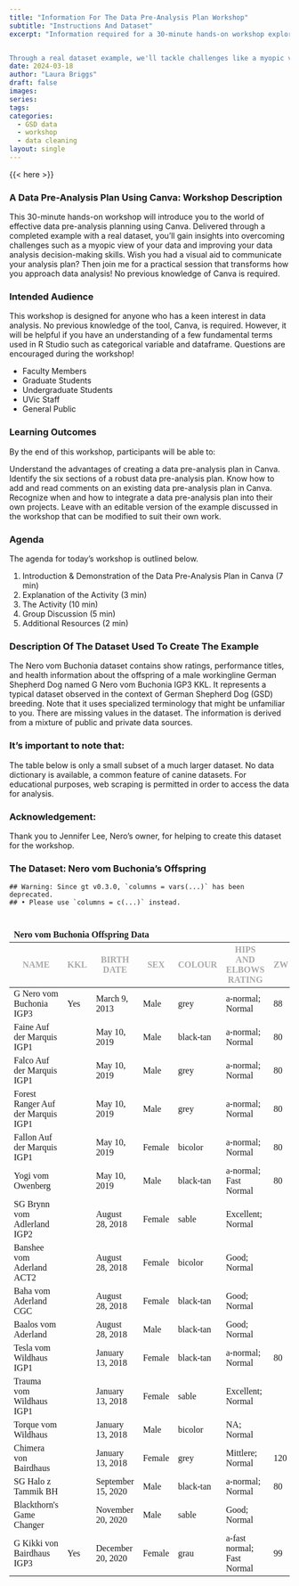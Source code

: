 ```yaml
---
title: "Information For The Data Pre-Analysis Plan Workshop"
subtitle: "Instructions And Dataset"
excerpt: "Information required for a 30-minute hands-on workshop exploring the world of effective data pre-analysis planning using Canva. 


Through a real dataset example, we'll tackle challenges like a myopic view of your data and work together to enhance your data analysis decision-making skills. Ever wished for a visual aid to communicate your analysis plan? You're in luck! No previous knowledge of Canva is needed – just bring your curiosity and enthusiasm!"
date: 2024-03-18
author: "Laura Briggs"
draft: false
images:
series:
tags:
categories:
  - GSD data
  - workshop
  - data cleaning
layout: single
---
```


{{< here >}}

### A Data Pre-Analysis Plan Using Canva: Workshop Description

This 30-minute hands-on workshop will introduce you to the world of effective data pre-analysis planning using Canva. Delivered through a completed example with a real dataset, you’ll gain insights into overcoming challenges such as a myopic view of your data and improving your data analysis decision-making skills. Wish you had a visual aid to communicate your analysis plan? Then join me for a practical session that transforms how you approach data analysis! No previous knowledge of Canva is required.

### Intended Audience

This workshop is designed for anyone who has a keen interest in data analysis. No previous knowledge of the tool, Canva, is required. However, it will be helpful if you have an understanding of a few fundamental terms used in R Studio such as categorical variable and dataframe. Questions are encouraged during the workshop!

- Faculty Members
- Graduate Students
- Undergraduate Students
- UVic Staff
- General Public

### Learning Outcomes

By the end of this workshop, participants will be able to:

Understand the advantages of creating a data pre-analysis plan in Canva.
Identify the six sections of a robust data pre-analysis plan.
Know how to add and read comments on an existing data pre-analysis plan in Canva.
Recognize when and how to integrate a data pre-analysis plan into their own projects.
Leave with an editable version of the example discussed in the workshop that can be modified to suit their own work.

### Agenda

The agenda for today’s workshop is outlined below.

1.  Introduction & Demonstration of the Data Pre-Analysis Plan in Canva (7 min)
2.  Explanation of the Activity (3 min)
3.  The Activity (10 min)
4.  Group Discussion (5 min)
5.  Additional Resources (2 min)

### Description Of The Dataset Used To Create The Example

The Nero vom Buchonia dataset contains show ratings, performance titles, and health information about the offspring of a male workingline German Shepherd Dog named G Nero vom Buchonia IGP3 KKL.
It represents a typical dataset observed in the context of German Shepherd Dog (GSD) breeding. Note that it uses specialized terminology that might be unfamiliar to you.
There are missing values in the dataset.
The information is derived from a mixture of public and private data sources.

### It’s important to note that:

The table below is only a small subset of a much larger dataset.
No data dictionary is available, a common feature of canine datasets.
For educational purposes, web scraping is permitted in order to access the data for analysis.

### Acknowledgement:

Thank you to Jennifer Lee, Nero’s owner, for helping to create this dataset for the workshop.

### The Dataset: Nero vom Buchonia’s Offspring

    ## Warning: Since gt v0.3.0, `columns = vars(...)` has been deprecated.
    ## • Please use `columns = c(...)` instead.

<div id="bxbgsmgycw" style="padding-left:0px;padding-right:0px;padding-top:10px;padding-bottom:10px;overflow-x:auto;overflow-y:auto;width:auto;height:auto;">
<style>@import url("https://fonts.googleapis.com/css2?family=Source+Sans+Pro:ital,wght@0,100;0,200;0,300;0,400;0,500;0,600;0,700;0,800;0,900;1,100;1,200;1,300;1,400;1,500;1,600;1,700;1,800;1,900&display=swap");
@import url("https://fonts.googleapis.com/css2?family=Libre+Franklin:ital,wght@0,100;0,200;0,300;0,400;0,500;0,600;0,700;0,800;0,900;1,100;1,200;1,300;1,400;1,500;1,600;1,700;1,800;1,900&display=swap");
@import url("https://fonts.googleapis.com/css2?family=Source+Sans+Pro:ital,wght@0,100;0,200;0,300;0,400;0,500;0,600;0,700;0,800;0,900;1,100;1,200;1,300;1,400;1,500;1,600;1,700;1,800;1,900&display=swap");
#bxbgsmgycw table {
  font-family: system-ui, 'Segoe UI', Roboto, Helvetica, Arial, sans-serif, 'Apple Color Emoji', 'Segoe UI Emoji', 'Segoe UI Symbol', 'Noto Color Emoji';
  -webkit-font-smoothing: antialiased;
  -moz-osx-font-smoothing: grayscale;
}
&#10;#bxbgsmgycw thead, #bxbgsmgycw tbody, #bxbgsmgycw tfoot, #bxbgsmgycw tr, #bxbgsmgycw td, #bxbgsmgycw th {
  border-style: none;
}
&#10;#bxbgsmgycw p {
  margin: 0;
  padding: 0;
}
&#10;#bxbgsmgycw .gt_table {
  display: table;
  border-collapse: collapse;
  line-height: normal;
  margin-left: auto;
  margin-right: auto;
  color: #333333;
  font-size: 16px;
  font-weight: normal;
  font-style: normal;
  background-color: #FFFFFF;
  width: auto;
  border-top-style: none;
  border-top-width: 2px;
  border-top-color: #A8A8A8;
  border-right-style: none;
  border-right-width: 2px;
  border-right-color: #D3D3D3;
  border-bottom-style: solid;
  border-bottom-width: 2px;
  border-bottom-color: #A8A8A8;
  border-left-style: none;
  border-left-width: 2px;
  border-left-color: #D3D3D3;
}
&#10;#bxbgsmgycw .gt_caption {
  padding-top: 4px;
  padding-bottom: 4px;
}
&#10;#bxbgsmgycw .gt_title {
  color: #333333;
  font-size: 125%;
  font-weight: initial;
  padding-top: 4px;
  padding-bottom: 4px;
  padding-left: 5px;
  padding-right: 5px;
  border-bottom-color: #FFFFFF;
  border-bottom-width: 0;
}
&#10;#bxbgsmgycw .gt_subtitle {
  color: #333333;
  font-size: 85%;
  font-weight: initial;
  padding-top: 3px;
  padding-bottom: 5px;
  padding-left: 5px;
  padding-right: 5px;
  border-top-color: #FFFFFF;
  border-top-width: 0;
}
&#10;#bxbgsmgycw .gt_heading {
  background-color: #FFFFFF;
  text-align: center;
  border-bottom-color: #FFFFFF;
  border-left-style: none;
  border-left-width: 1px;
  border-left-color: #D3D3D3;
  border-right-style: none;
  border-right-width: 1px;
  border-right-color: #D3D3D3;
}
&#10;#bxbgsmgycw .gt_bottom_border {
  border-bottom-style: none;
  border-bottom-width: 2px;
  border-bottom-color: #D3D3D3;
}
&#10;#bxbgsmgycw .gt_col_headings {
  border-top-style: none;
  border-top-width: 2px;
  border-top-color: #D3D3D3;
  border-bottom-style: none;
  border-bottom-width: 1px;
  border-bottom-color: #334422;
  border-left-style: none;
  border-left-width: 1px;
  border-left-color: #D3D3D3;
  border-right-style: none;
  border-right-width: 1px;
  border-right-color: #D3D3D3;
}
&#10;#bxbgsmgycw .gt_col_heading {
  color: #333333;
  background-color: #FFFFFF;
  font-size: 12px;
  font-weight: normal;
  text-transform: inherit;
  border-left-style: none;
  border-left-width: 1px;
  border-left-color: #D3D3D3;
  border-right-style: none;
  border-right-width: 1px;
  border-right-color: #D3D3D3;
  vertical-align: bottom;
  padding-top: 5px;
  padding-bottom: 6px;
  padding-left: 5px;
  padding-right: 5px;
  overflow-x: hidden;
}
&#10;#bxbgsmgycw .gt_column_spanner_outer {
  color: #333333;
  background-color: #FFFFFF;
  font-size: 12px;
  font-weight: normal;
  text-transform: inherit;
  padding-top: 0;
  padding-bottom: 0;
  padding-left: 4px;
  padding-right: 4px;
}
&#10;#bxbgsmgycw .gt_column_spanner_outer:first-child {
  padding-left: 0;
}
&#10;#bxbgsmgycw .gt_column_spanner_outer:last-child {
  padding-right: 0;
}
&#10;#bxbgsmgycw .gt_column_spanner {
  border-bottom-style: none;
  border-bottom-width: 1px;
  border-bottom-color: #334422;
  vertical-align: bottom;
  padding-top: 5px;
  padding-bottom: 5px;
  overflow-x: hidden;
  display: inline-block;
  width: 100%;
}
&#10;#bxbgsmgycw .gt_spanner_row {
  border-bottom-style: hidden;
}
&#10;#bxbgsmgycw .gt_group_heading {
  padding-top: 8px;
  padding-bottom: 8px;
  padding-left: 5px;
  padding-right: 5px;
  color: #333333;
  background-color: #FFFFFF;
  font-size: 100%;
  font-weight: initial;
  text-transform: inherit;
  border-top-style: solid;
  border-top-width: 2px;
  border-top-color: #D3D3D3;
  border-bottom-style: solid;
  border-bottom-width: 2px;
  border-bottom-color: #D3D3D3;
  border-left-style: none;
  border-left-width: 1px;
  border-left-color: #D3D3D3;
  border-right-style: none;
  border-right-width: 1px;
  border-right-color: #D3D3D3;
  vertical-align: middle;
  text-align: left;
}
&#10;#bxbgsmgycw .gt_empty_group_heading {
  padding: 0.5px;
  color: #333333;
  background-color: #FFFFFF;
  font-size: 100%;
  font-weight: initial;
  border-top-style: solid;
  border-top-width: 2px;
  border-top-color: #D3D3D3;
  border-bottom-style: solid;
  border-bottom-width: 2px;
  border-bottom-color: #D3D3D3;
  vertical-align: middle;
}
&#10;#bxbgsmgycw .gt_from_md > :first-child {
  margin-top: 0;
}
&#10;#bxbgsmgycw .gt_from_md > :last-child {
  margin-bottom: 0;
}
&#10;#bxbgsmgycw .gt_row {
  padding-top: 7px;
  padding-bottom: 7px;
  padding-left: 5px;
  padding-right: 5px;
  margin: 10px;
  border-top-style: solid;
  border-top-width: 1px;
  border-top-color: #D3D3D3;
  border-left-style: none;
  border-left-width: 1px;
  border-left-color: #D3D3D3;
  border-right-style: none;
  border-right-width: 1px;
  border-right-color: #D3D3D3;
  vertical-align: middle;
  overflow-x: hidden;
}
&#10;#bxbgsmgycw .gt_stub {
  color: #333333;
  background-color: #FFFFFF;
  font-size: 100%;
  font-weight: initial;
  text-transform: inherit;
  border-right-style: solid;
  border-right-width: 2px;
  border-right-color: #D3D3D3;
  padding-left: 5px;
  padding-right: 5px;
}
&#10;#bxbgsmgycw .gt_stub_row_group {
  color: #333333;
  background-color: #FFFFFF;
  font-size: 100%;
  font-weight: initial;
  text-transform: inherit;
  border-right-style: solid;
  border-right-width: 2px;
  border-right-color: #D3D3D3;
  padding-left: 5px;
  padding-right: 5px;
  vertical-align: top;
}
&#10;#bxbgsmgycw .gt_row_group_first td {
  border-top-width: 2px;
}
&#10;#bxbgsmgycw .gt_row_group_first th {
  border-top-width: 2px;
}
&#10;#bxbgsmgycw .gt_summary_row {
  color: #333333;
  background-color: #FFFFFF;
  text-transform: inherit;
  padding-top: 8px;
  padding-bottom: 8px;
  padding-left: 5px;
  padding-right: 5px;
}
&#10;#bxbgsmgycw .gt_first_summary_row {
  border-top-style: solid;
  border-top-color: #D3D3D3;
}
&#10;#bxbgsmgycw .gt_first_summary_row.thick {
  border-top-width: 2px;
}
&#10;#bxbgsmgycw .gt_last_summary_row {
  padding-top: 8px;
  padding-bottom: 8px;
  padding-left: 5px;
  padding-right: 5px;
  border-bottom-style: solid;
  border-bottom-width: 2px;
  border-bottom-color: #D3D3D3;
}
&#10;#bxbgsmgycw .gt_grand_summary_row {
  color: #333333;
  background-color: #FFFFFF;
  text-transform: inherit;
  padding-top: 8px;
  padding-bottom: 8px;
  padding-left: 5px;
  padding-right: 5px;
}
&#10;#bxbgsmgycw .gt_first_grand_summary_row {
  padding-top: 8px;
  padding-bottom: 8px;
  padding-left: 5px;
  padding-right: 5px;
  border-top-style: double;
  border-top-width: 6px;
  border-top-color: #D3D3D3;
}
&#10;#bxbgsmgycw .gt_last_grand_summary_row_top {
  padding-top: 8px;
  padding-bottom: 8px;
  padding-left: 5px;
  padding-right: 5px;
  border-bottom-style: double;
  border-bottom-width: 6px;
  border-bottom-color: #D3D3D3;
}
&#10;#bxbgsmgycw .gt_striped {
  background-color: rgba(128, 128, 128, 0.05);
}
&#10;#bxbgsmgycw .gt_table_body {
  border-top-style: none;
  border-top-width: 2px;
  border-top-color: #D3D3D3;
  border-bottom-style: solid;
  border-bottom-width: 2px;
  border-bottom-color: #FFFFFF;
}
&#10;#bxbgsmgycw .gt_footnotes {
  color: #333333;
  background-color: #FFFFFF;
  border-bottom-style: none;
  border-bottom-width: 2px;
  border-bottom-color: #D3D3D3;
  border-left-style: none;
  border-left-width: 2px;
  border-left-color: #D3D3D3;
  border-right-style: none;
  border-right-width: 2px;
  border-right-color: #D3D3D3;
}
&#10;#bxbgsmgycw .gt_footnote {
  margin: 0px;
  font-size: 90%;
  padding-top: 4px;
  padding-bottom: 4px;
  padding-left: 5px;
  padding-right: 5px;
}
&#10;#bxbgsmgycw .gt_sourcenotes {
  color: #333333;
  background-color: #FFFFFF;
  border-bottom-style: none;
  border-bottom-width: 2px;
  border-bottom-color: #D3D3D3;
  border-left-style: none;
  border-left-width: 2px;
  border-left-color: #D3D3D3;
  border-right-style: none;
  border-right-width: 2px;
  border-right-color: #D3D3D3;
}
&#10;#bxbgsmgycw .gt_sourcenote {
  font-size: 90%;
  padding-top: 4px;
  padding-bottom: 4px;
  padding-left: 5px;
  padding-right: 5px;
}
&#10;#bxbgsmgycw .gt_left {
  text-align: left;
}
&#10;#bxbgsmgycw .gt_center {
  text-align: center;
}
&#10;#bxbgsmgycw .gt_right {
  text-align: right;
  font-variant-numeric: tabular-nums;
}
&#10;#bxbgsmgycw .gt_font_normal {
  font-weight: normal;
}
&#10;#bxbgsmgycw .gt_font_bold {
  font-weight: bold;
}
&#10;#bxbgsmgycw .gt_font_italic {
  font-style: italic;
}
&#10;#bxbgsmgycw .gt_super {
  font-size: 65%;
}
&#10;#bxbgsmgycw .gt_footnote_marks {
  font-size: 75%;
  vertical-align: 0.4em;
  position: initial;
}
&#10;#bxbgsmgycw .gt_asterisk {
  font-size: 100%;
  vertical-align: 0;
}
&#10;#bxbgsmgycw .gt_indent_1 {
  text-indent: 5px;
}
&#10;#bxbgsmgycw .gt_indent_2 {
  text-indent: 10px;
}
&#10;#bxbgsmgycw .gt_indent_3 {
  text-indent: 15px;
}
&#10;#bxbgsmgycw .gt_indent_4 {
  text-indent: 20px;
}
&#10;#bxbgsmgycw .gt_indent_5 {
  text-indent: 25px;
}
</style>
<table class="gt_table" data-quarto-disable-processing="false" data-quarto-bootstrap="false">
  <thead>
    <tr class="gt_heading">
      <td colspan="7" class="gt_heading gt_title gt_font_normal gt_bottom_border" style="font-family: 'Libre Franklin'; font-weight: 800;"><strong>Nero vom Buchonia Offspring Data</strong></td>
    </tr>
    &#10;    <tr class="gt_col_headings">
      <th class="gt_col_heading gt_columns_bottom_border gt_left" rowspan="1" colspan="1" style="color: #A9A9A9; font-family: 'Source Sans Pro'; text-transform: uppercase;" scope="col" id="&lt;strong&gt;Name&lt;/strong&gt;"><strong>Name</strong></th>
      <th class="gt_col_heading gt_columns_bottom_border gt_center" rowspan="1" colspan="1" style="color: #A9A9A9; font-family: 'Source Sans Pro'; text-transform: uppercase;" scope="col" id="&lt;strong&gt;KKL&lt;/strong&gt;"><strong>KKL</strong></th>
      <th class="gt_col_heading gt_columns_bottom_border gt_center" rowspan="1" colspan="1" style="color: #A9A9A9; font-family: 'Source Sans Pro'; text-transform: uppercase;" scope="col" id="&lt;strong&gt;Birth Date&lt;/strong&gt;"><strong>Birth Date</strong></th>
      <th class="gt_col_heading gt_columns_bottom_border gt_center" rowspan="1" colspan="1" style="color: #A9A9A9; font-family: 'Source Sans Pro'; text-transform: uppercase;" scope="col" id="&lt;strong&gt;Sex&lt;/strong&gt;"><strong>Sex</strong></th>
      <th class="gt_col_heading gt_columns_bottom_border gt_center" rowspan="1" colspan="1" style="color: #A9A9A9; font-family: 'Source Sans Pro'; text-transform: uppercase;" scope="col" id="&lt;strong&gt;Colour&lt;/strong&gt;"><strong>Colour</strong></th>
      <th class="gt_col_heading gt_columns_bottom_border gt_center" rowspan="1" colspan="1" style="color: #A9A9A9; font-family: 'Source Sans Pro'; text-transform: uppercase;" scope="col" id="&lt;strong&gt;Hips And Elbows Rating&lt;/strong&gt;"><strong>Hips And Elbows Rating</strong></th>
      <th class="gt_col_heading gt_columns_bottom_border gt_center" rowspan="1" colspan="1" style="color: #A9A9A9; font-family: 'Source Sans Pro'; text-transform: uppercase;" scope="col" id="&lt;strong&gt;ZW&lt;/strong&gt;"><strong>ZW</strong></th>
    </tr>
  </thead>
  <tbody class="gt_table_body">
    <tr><td headers="Name" class="gt_row gt_left" style="font-family: 'Source Sans Pro'; font-weight: 400; 10px">G Nero vom Buchonia IGP3</td>
<td headers="KKL" class="gt_row gt_center" style="font-family: 'Source Sans Pro'; font-weight: 400; 10px">Yes</td>
<td headers="BirthDate" class="gt_row gt_center" style="font-family: 'Source Sans Pro'; font-weight: 400; 10px">March 9, 2013</td>
<td headers="Sex" class="gt_row gt_center" style="font-family: 'Source Sans Pro'; font-weight: 400; 10px">Male</td>
<td headers="Colour" class="gt_row gt_center" style="font-family: 'Source Sans Pro'; font-weight: 400; 10px">grey</td>
<td headers="HipsAndElbowsRating" class="gt_row gt_center" style="font-family: 'Source Sans Pro'; font-weight: 400; 10px">a‑normal; Normal</td>
<td headers="ZW" class="gt_row gt_center" style="font-family: 'Source Sans Pro'; font-weight: 400; 10px">88</td></tr>
    <tr><td headers="Name" class="gt_row gt_left" style="font-family: 'Source Sans Pro'; font-weight: 400; 10px">Faine Auf der Marquis IGP1</td>
<td headers="KKL" class="gt_row gt_center" style="font-family: 'Source Sans Pro'; font-weight: 400; 10px"></td>
<td headers="BirthDate" class="gt_row gt_center" style="font-family: 'Source Sans Pro'; font-weight: 400; 10px">May 10, 2019</td>
<td headers="Sex" class="gt_row gt_center" style="font-family: 'Source Sans Pro'; font-weight: 400; 10px">Male</td>
<td headers="Colour" class="gt_row gt_center" style="font-family: 'Source Sans Pro'; font-weight: 400; 10px">black‑tan</td>
<td headers="HipsAndElbowsRating" class="gt_row gt_center" style="font-family: 'Source Sans Pro'; font-weight: 400; 10px">a‑normal; Normal</td>
<td headers="ZW" class="gt_row gt_center" style="font-family: 'Source Sans Pro'; font-weight: 400; 10px">80</td></tr>
    <tr><td headers="Name" class="gt_row gt_left" style="font-family: 'Source Sans Pro'; font-weight: 400; 10px">Falco Auf der Marquis IGP1</td>
<td headers="KKL" class="gt_row gt_center" style="font-family: 'Source Sans Pro'; font-weight: 400; 10px"></td>
<td headers="BirthDate" class="gt_row gt_center" style="font-family: 'Source Sans Pro'; font-weight: 400; 10px">May 10, 2019</td>
<td headers="Sex" class="gt_row gt_center" style="font-family: 'Source Sans Pro'; font-weight: 400; 10px">Male</td>
<td headers="Colour" class="gt_row gt_center" style="font-family: 'Source Sans Pro'; font-weight: 400; 10px">grey</td>
<td headers="HipsAndElbowsRating" class="gt_row gt_center" style="font-family: 'Source Sans Pro'; font-weight: 400; 10px">a‑normal; Normal</td>
<td headers="ZW" class="gt_row gt_center" style="font-family: 'Source Sans Pro'; font-weight: 400; 10px">80</td></tr>
    <tr><td headers="Name" class="gt_row gt_left" style="font-family: 'Source Sans Pro'; font-weight: 400; 10px">Forest Ranger Auf der Marquis IGP1</td>
<td headers="KKL" class="gt_row gt_center" style="font-family: 'Source Sans Pro'; font-weight: 400; 10px"></td>
<td headers="BirthDate" class="gt_row gt_center" style="font-family: 'Source Sans Pro'; font-weight: 400; 10px">May 10, 2019</td>
<td headers="Sex" class="gt_row gt_center" style="font-family: 'Source Sans Pro'; font-weight: 400; 10px">Male</td>
<td headers="Colour" class="gt_row gt_center" style="font-family: 'Source Sans Pro'; font-weight: 400; 10px">grey</td>
<td headers="HipsAndElbowsRating" class="gt_row gt_center" style="font-family: 'Source Sans Pro'; font-weight: 400; 10px">a‑normal; Normal</td>
<td headers="ZW" class="gt_row gt_center" style="font-family: 'Source Sans Pro'; font-weight: 400; 10px">80</td></tr>
    <tr><td headers="Name" class="gt_row gt_left" style="font-family: 'Source Sans Pro'; font-weight: 400; 10px">Fallon Auf der Marquis IGP1</td>
<td headers="KKL" class="gt_row gt_center" style="font-family: 'Source Sans Pro'; font-weight: 400; 10px"></td>
<td headers="BirthDate" class="gt_row gt_center" style="font-family: 'Source Sans Pro'; font-weight: 400; 10px">May 10, 2019</td>
<td headers="Sex" class="gt_row gt_center" style="font-family: 'Source Sans Pro'; font-weight: 400; 10px">Female</td>
<td headers="Colour" class="gt_row gt_center" style="font-family: 'Source Sans Pro'; font-weight: 400; 10px">bicolor</td>
<td headers="HipsAndElbowsRating" class="gt_row gt_center" style="font-family: 'Source Sans Pro'; font-weight: 400; 10px">a‑normal; Normal</td>
<td headers="ZW" class="gt_row gt_center" style="font-family: 'Source Sans Pro'; font-weight: 400; 10px">80</td></tr>
    <tr><td headers="Name" class="gt_row gt_left" style="font-family: 'Source Sans Pro'; font-weight: 400; 10px">Yogi vom Owenberg</td>
<td headers="KKL" class="gt_row gt_center" style="font-family: 'Source Sans Pro'; font-weight: 400; 10px"></td>
<td headers="BirthDate" class="gt_row gt_center" style="font-family: 'Source Sans Pro'; font-weight: 400; 10px">May 10, 2019</td>
<td headers="Sex" class="gt_row gt_center" style="font-family: 'Source Sans Pro'; font-weight: 400; 10px">Male</td>
<td headers="Colour" class="gt_row gt_center" style="font-family: 'Source Sans Pro'; font-weight: 400; 10px">black‑tan</td>
<td headers="HipsAndElbowsRating" class="gt_row gt_center" style="font-family: 'Source Sans Pro'; font-weight: 400; 10px">a‑normal; Fast Normal</td>
<td headers="ZW" class="gt_row gt_center" style="font-family: 'Source Sans Pro'; font-weight: 400; 10px">80</td></tr>
    <tr><td headers="Name" class="gt_row gt_left" style="font-family: 'Source Sans Pro'; font-weight: 400; 10px">SG Brynn vom Adlerland IGP2</td>
<td headers="KKL" class="gt_row gt_center" style="font-family: 'Source Sans Pro'; font-weight: 400; 10px"></td>
<td headers="BirthDate" class="gt_row gt_center" style="font-family: 'Source Sans Pro'; font-weight: 400; 10px">August 28, 2018</td>
<td headers="Sex" class="gt_row gt_center" style="font-family: 'Source Sans Pro'; font-weight: 400; 10px">Female</td>
<td headers="Colour" class="gt_row gt_center" style="font-family: 'Source Sans Pro'; font-weight: 400; 10px">sable</td>
<td headers="HipsAndElbowsRating" class="gt_row gt_center" style="font-family: 'Source Sans Pro'; font-weight: 400; 10px">Excellent; Normal</td>
<td headers="ZW" class="gt_row gt_center" style="font-family: 'Source Sans Pro'; font-weight: 400; 10px"></td></tr>
    <tr><td headers="Name" class="gt_row gt_left" style="font-family: 'Source Sans Pro'; font-weight: 400; 10px">Banshee vom Aderland ACT2</td>
<td headers="KKL" class="gt_row gt_center" style="font-family: 'Source Sans Pro'; font-weight: 400; 10px"></td>
<td headers="BirthDate" class="gt_row gt_center" style="font-family: 'Source Sans Pro'; font-weight: 400; 10px">August 28, 2018</td>
<td headers="Sex" class="gt_row gt_center" style="font-family: 'Source Sans Pro'; font-weight: 400; 10px">Female</td>
<td headers="Colour" class="gt_row gt_center" style="font-family: 'Source Sans Pro'; font-weight: 400; 10px">bicolor</td>
<td headers="HipsAndElbowsRating" class="gt_row gt_center" style="font-family: 'Source Sans Pro'; font-weight: 400; 10px">Good; Normal</td>
<td headers="ZW" class="gt_row gt_center" style="font-family: 'Source Sans Pro'; font-weight: 400; 10px"></td></tr>
    <tr><td headers="Name" class="gt_row gt_left" style="font-family: 'Source Sans Pro'; font-weight: 400; 10px">Baha vom Aderland CGC</td>
<td headers="KKL" class="gt_row gt_center" style="font-family: 'Source Sans Pro'; font-weight: 400; 10px"></td>
<td headers="BirthDate" class="gt_row gt_center" style="font-family: 'Source Sans Pro'; font-weight: 400; 10px">August 28, 2018</td>
<td headers="Sex" class="gt_row gt_center" style="font-family: 'Source Sans Pro'; font-weight: 400; 10px">Female</td>
<td headers="Colour" class="gt_row gt_center" style="font-family: 'Source Sans Pro'; font-weight: 400; 10px">black‑tan</td>
<td headers="HipsAndElbowsRating" class="gt_row gt_center" style="font-family: 'Source Sans Pro'; font-weight: 400; 10px">Good; Normal</td>
<td headers="ZW" class="gt_row gt_center" style="font-family: 'Source Sans Pro'; font-weight: 400; 10px"></td></tr>
    <tr><td headers="Name" class="gt_row gt_left" style="font-family: 'Source Sans Pro'; font-weight: 400; 10px">Baalos vom Aderland</td>
<td headers="KKL" class="gt_row gt_center" style="font-family: 'Source Sans Pro'; font-weight: 400; 10px"></td>
<td headers="BirthDate" class="gt_row gt_center" style="font-family: 'Source Sans Pro'; font-weight: 400; 10px">August 28, 2018</td>
<td headers="Sex" class="gt_row gt_center" style="font-family: 'Source Sans Pro'; font-weight: 400; 10px">Male</td>
<td headers="Colour" class="gt_row gt_center" style="font-family: 'Source Sans Pro'; font-weight: 400; 10px">black‑tan</td>
<td headers="HipsAndElbowsRating" class="gt_row gt_center" style="font-family: 'Source Sans Pro'; font-weight: 400; 10px">Good; Normal</td>
<td headers="ZW" class="gt_row gt_center" style="font-family: 'Source Sans Pro'; font-weight: 400; 10px"></td></tr>
    <tr><td headers="Name" class="gt_row gt_left" style="font-family: 'Source Sans Pro'; font-weight: 400; 10px">Tesla vom Wildhaus IGP1</td>
<td headers="KKL" class="gt_row gt_center" style="font-family: 'Source Sans Pro'; font-weight: 400; 10px"></td>
<td headers="BirthDate" class="gt_row gt_center" style="font-family: 'Source Sans Pro'; font-weight: 400; 10px">January 13, 2018</td>
<td headers="Sex" class="gt_row gt_center" style="font-family: 'Source Sans Pro'; font-weight: 400; 10px">Female</td>
<td headers="Colour" class="gt_row gt_center" style="font-family: 'Source Sans Pro'; font-weight: 400; 10px">black‑tan</td>
<td headers="HipsAndElbowsRating" class="gt_row gt_center" style="font-family: 'Source Sans Pro'; font-weight: 400; 10px">a‑normal; Normal</td>
<td headers="ZW" class="gt_row gt_center" style="font-family: 'Source Sans Pro'; font-weight: 400; 10px">80</td></tr>
    <tr><td headers="Name" class="gt_row gt_left" style="font-family: 'Source Sans Pro'; font-weight: 400; 10px">Trauma vom Wildhaus IGP1</td>
<td headers="KKL" class="gt_row gt_center" style="font-family: 'Source Sans Pro'; font-weight: 400; 10px"></td>
<td headers="BirthDate" class="gt_row gt_center" style="font-family: 'Source Sans Pro'; font-weight: 400; 10px">January 13, 2018</td>
<td headers="Sex" class="gt_row gt_center" style="font-family: 'Source Sans Pro'; font-weight: 400; 10px">Female</td>
<td headers="Colour" class="gt_row gt_center" style="font-family: 'Source Sans Pro'; font-weight: 400; 10px">sable</td>
<td headers="HipsAndElbowsRating" class="gt_row gt_center" style="font-family: 'Source Sans Pro'; font-weight: 400; 10px">Excellent; Normal</td>
<td headers="ZW" class="gt_row gt_center" style="font-family: 'Source Sans Pro'; font-weight: 400; 10px"></td></tr>
    <tr><td headers="Name" class="gt_row gt_left" style="font-family: 'Source Sans Pro'; font-weight: 400; 10px">Torque vom Wildhaus</td>
<td headers="KKL" class="gt_row gt_center" style="font-family: 'Source Sans Pro'; font-weight: 400; 10px"></td>
<td headers="BirthDate" class="gt_row gt_center" style="font-family: 'Source Sans Pro'; font-weight: 400; 10px">January 13, 2018</td>
<td headers="Sex" class="gt_row gt_center" style="font-family: 'Source Sans Pro'; font-weight: 400; 10px">Male</td>
<td headers="Colour" class="gt_row gt_center" style="font-family: 'Source Sans Pro'; font-weight: 400; 10px">bicolor</td>
<td headers="HipsAndElbowsRating" class="gt_row gt_center" style="font-family: 'Source Sans Pro'; font-weight: 400; 10px">NA; Normal</td>
<td headers="ZW" class="gt_row gt_center" style="font-family: 'Source Sans Pro'; font-weight: 400; 10px"></td></tr>
    <tr><td headers="Name" class="gt_row gt_left" style="font-family: 'Source Sans Pro'; font-weight: 400; 10px">Chimera von Bairdhaus</td>
<td headers="KKL" class="gt_row gt_center" style="font-family: 'Source Sans Pro'; font-weight: 400; 10px"></td>
<td headers="BirthDate" class="gt_row gt_center" style="font-family: 'Source Sans Pro'; font-weight: 400; 10px">January 13, 2018</td>
<td headers="Sex" class="gt_row gt_center" style="font-family: 'Source Sans Pro'; font-weight: 400; 10px">Female</td>
<td headers="Colour" class="gt_row gt_center" style="font-family: 'Source Sans Pro'; font-weight: 400; 10px">grey</td>
<td headers="HipsAndElbowsRating" class="gt_row gt_center" style="font-family: 'Source Sans Pro'; font-weight: 400; 10px">Mittlere; Normal</td>
<td headers="ZW" class="gt_row gt_center" style="font-family: 'Source Sans Pro'; font-weight: 400; 10px">120</td></tr>
    <tr><td headers="Name" class="gt_row gt_left" style="font-family: 'Source Sans Pro'; font-weight: 400; 10px">SG Halo z Tammik BH</td>
<td headers="KKL" class="gt_row gt_center" style="font-family: 'Source Sans Pro'; font-weight: 400; 10px"></td>
<td headers="BirthDate" class="gt_row gt_center" style="font-family: 'Source Sans Pro'; font-weight: 400; 10px">September 15, 2020</td>
<td headers="Sex" class="gt_row gt_center" style="font-family: 'Source Sans Pro'; font-weight: 400; 10px">Male</td>
<td headers="Colour" class="gt_row gt_center" style="font-family: 'Source Sans Pro'; font-weight: 400; 10px">black‑tan</td>
<td headers="HipsAndElbowsRating" class="gt_row gt_center" style="font-family: 'Source Sans Pro'; font-weight: 400; 10px">a‑normal; Normal</td>
<td headers="ZW" class="gt_row gt_center" style="font-family: 'Source Sans Pro'; font-weight: 400; 10px">80</td></tr>
    <tr><td headers="Name" class="gt_row gt_left" style="font-family: 'Source Sans Pro'; font-weight: 400; 10px">Blackthorn's Game Changer</td>
<td headers="KKL" class="gt_row gt_center" style="font-family: 'Source Sans Pro'; font-weight: 400; 10px"></td>
<td headers="BirthDate" class="gt_row gt_center" style="font-family: 'Source Sans Pro'; font-weight: 400; 10px">November 20, 2020</td>
<td headers="Sex" class="gt_row gt_center" style="font-family: 'Source Sans Pro'; font-weight: 400; 10px">Male</td>
<td headers="Colour" class="gt_row gt_center" style="font-family: 'Source Sans Pro'; font-weight: 400; 10px">sable</td>
<td headers="HipsAndElbowsRating" class="gt_row gt_center" style="font-family: 'Source Sans Pro'; font-weight: 400; 10px">Good; Normal</td>
<td headers="ZW" class="gt_row gt_center" style="font-family: 'Source Sans Pro'; font-weight: 400; 10px"></td></tr>
    <tr><td headers="Name" class="gt_row gt_left" style="font-family: 'Source Sans Pro'; font-weight: 400; 10px">G Kikki von Bairdhaus IGP3</td>
<td headers="KKL" class="gt_row gt_center" style="font-family: 'Source Sans Pro'; font-weight: 400; 10px">Yes</td>
<td headers="BirthDate" class="gt_row gt_center" style="font-family: 'Source Sans Pro'; font-weight: 400; 10px">December 20, 2020</td>
<td headers="Sex" class="gt_row gt_center" style="font-family: 'Source Sans Pro'; font-weight: 400; 10px">Female</td>
<td headers="Colour" class="gt_row gt_center" style="font-family: 'Source Sans Pro'; font-weight: 400; 10px">grau</td>
<td headers="HipsAndElbowsRating" class="gt_row gt_center" style="font-family: 'Source Sans Pro'; font-weight: 400; 10px">a‑fast normal; Fast Normal</td>
<td headers="ZW" class="gt_row gt_center" style="font-family: 'Source Sans Pro'; font-weight: 400; 10px">99</td></tr>
  </tbody>
  &#10;  
</table>
</div>
